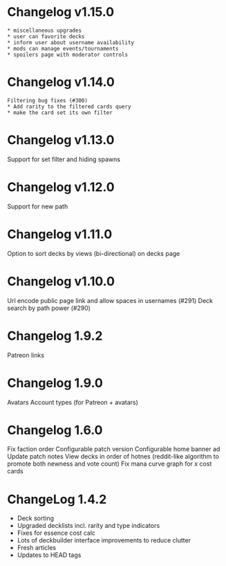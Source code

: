 # Changelog v1.15.0

    * miscellaneous upgrades
    * user can favorite decks
    * inform user about username availability
    * mods can manage events/tournaments
    * spoilers page with moderator controls

# Changelog v1.14.0

    Filtering bug fixes (#300)
    * Add rarity to the filtered cards query
    * make the card set its own filter

# Changelog v1.13.0

Support for set filter and hiding spawns

# Changelog v1.12.0

Support for new path

# Changelog v1.11.0

Option to sort decks by views (bi-directional) on decks page

# Changelog v1.10.0

Url encode public page link and allow spaces in usernames (#291)
Deck search by path power (#290)

# Changelog 1.9.2

Patreon links

# Changelog 1.9.0

Avatars
Account types (for Patreon + avatars)

# Changelog 1.6.0

Fix faction order
Configurable patch version
Configurable home banner ad
Update patch notes
View decks in order of hotnes (reddit-like algorithm to promote both newness and vote count)
Fix mana curve graph for x cost cards

# ChangeLog 1.4.2

- Deck sorting
- Upgraded decklists incl. rarity and type indicators
- Fixes for essence cost calc
- Lots of deckbuilder interface improvements to reduce clutter
- Fresh articles
- Updates to HEAD tags
